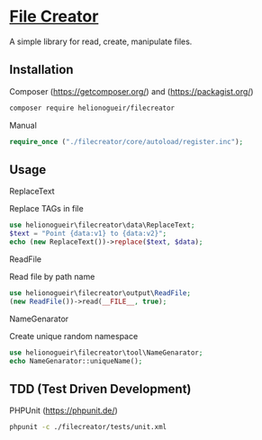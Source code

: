 # [File Creator](https://github.com/helionogueir/filecreator)

A simple library for read, create, manipulate files.

## Installation

Composer (https://getcomposer.org/) and (https://packagist.org/)
```sh
composer require helionogueir/filecreator
```
Manual
```php
require_once ("./filecreator/core/autoload/register.inc");
```
## Usage

ReplaceText

Replace TAGs in file
```php
use helionogueir\filecreator\data\ReplaceText;
$text = "Point {data:v1} to {data:v2}";
echo (new ReplaceText())->replace($text, $data);
```

ReadFile

Read file by path name
```php
use helionogueir\filecreator\output\ReadFile;
(new ReadFile())->read(__FILE__, true);
```

NameGenarator

Create unique random namespace
```php
use helionogueir\filecreator\tool\NameGenarator;
echo NameGenarator::uniqueName();
```

## TDD (Test Driven Development)

PHPUnit (https://phpunit.de/)
```sh
phpunit -c ./filecreator/tests/unit.xml
```
